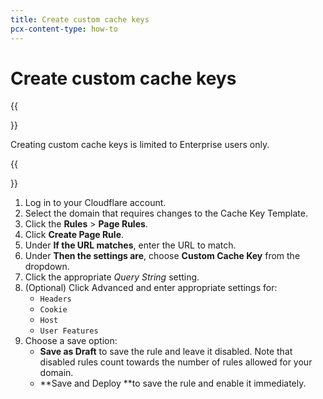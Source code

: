 ```yaml
---
title: Create custom cache keys
pcx-content-type: how-to
---
```


# Create custom cache keys

{{<Aside type="note" header="Note">}}

Creating custom cache keys is limited to Enterprise users only.

{{</Aside>}}

1.  Log in to your Cloudflare account.
2.  Select the domain that requires changes to the Cache Key Template.
3.  Click the **Rules** > **Page Rules**.
4.  Click **Create Page Rule**.
5.  Under **If the URL matches**, enter the URL to match.
6.  Under **Then the settings are**, choose **Custom Cache Key** from the dropdown.
7.  Click the appropriate _Query String_ setting.
8.  (Optional) Click Advanced and enter appropriate settings for:
    - `Headers`
    - `Cookie`
    - `Host`
    - `User Features`
9.  Choose a save option:
    - **Save as Draft** to save the rule and leave it disabled. Note that disabled rules count towards the number of rules allowed for your domain.
    - \*\*Save and Deploy \*\*to save the rule and enable it immediately.
